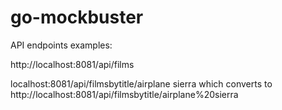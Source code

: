 # go-mockbuster

API endpoints examples:

http://localhost:8081/api/films

localhost:8081/api/filmsbytitle/airplane sierra 
which converts to 
http://localhost:8081/api/filmsbytitle/airplane%20sierra

